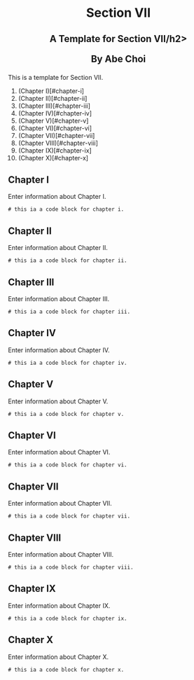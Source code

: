 <div align="center">
<h1>Section VII</h1>
<h2>A Template for Section VII/h2>
<p>By Abe Choi</p>
</div>

<p>
This is a template for Section VII.
</p>

1. (Chapter I)[#chapter-i]
2. (Chapter II)[#chapter-ii]
3. (Chapter III)[#chapter-iii]
4. (Chapter IV)[#chapter-iv]
5. (Chapter V)[#chapter-v]
6. (Chapter VI)[#chapter-vi]
7. (Chapter VII)[#chapter-vii]
8. (Chapter VIII)[#chapter-viii]
9. (Chapter IX)[#chapter-ix]
10. (Chapter X)[#chapter-x]

## Chapter I

Enter information about Chapter I.

```
# this ia a code block for chapter i.
```

## Chapter II

Enter information about Chapter II.

```
# this ia a code block for chapter ii.
```

## Chapter III

Enter information about Chapter III.

```
# this ia a code block for chapter iii.
```

## Chapter IV

Enter information about Chapter IV.

```
# this ia a code block for chapter iv.
```

## Chapter V

Enter information about Chapter V.

```
# this ia a code block for chapter v.
```

## Chapter VI

Enter information about Chapter VI.

```
# this ia a code block for chapter vi.
```

## Chapter VII

Enter information about Chapter VII.

```
# this ia a code block for chapter vii.
```
## Chapter VIII

Enter information about Chapter VIII.

```
# this ia a code block for chapter viii.
```

## Chapter IX

Enter information about Chapter IX.

```
# this ia a code block for chapter ix.
```

## Chapter X

Enter information about Chapter X.

```
# this ia a code block for chapter x.
```